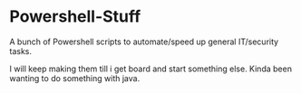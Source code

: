 # Powershell-Stuff
A bunch of Powershell scripts to automate/speed up general IT/security tasks.

I will keep making them till i get board and start something else. Kinda been wanting to do something with java.
